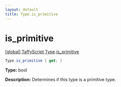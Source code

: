```yaml
---
layout: default
title: Type.is_primitive
---
```


# is_primitive

[\[global\]]({{site.baseurl}}/docs/).[TaffyScript]({{site.baseurl}}/docs/TaffyScript/).[Type]({{site.baseurl}}/docs/TaffyScript/Type/).[is_primitive]({{site.baseurl}}/docs/TaffyScript/Type/is_primitive/)

```cs
Type.is_primitive { get; }
```

**Type:** bool

**Description:** Determines if this type is a primitive type.
